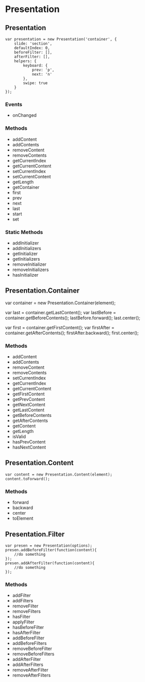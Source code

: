 Presentation
=====================================================





Presentation
-----------------------------------------------------

	var presentation = new Presentation('container', {
		slide: 'section',
		defaultIndex: 0,
		beforeFilter: [],
		afterFilter: [],
		helpers: {
			keyboard: {
				prev: 'p',
				next: 'n'
			},
			swipe: true
		}
	});

### Events

* onChanged


### Methods

* addContent
* addContents
* removeContent
* removeContents
* getCurrentIndex
* getCurrentContent
* setCurrentIndex
* setCurrentContent
* getLength
* getContainer
* first
* prev
* next
* last
* start
* set


### Static Methods

* addInitializer
* addInitializers
* getInitializer
* getInitializers
* removeInitializer
* removeInitializers
* hasInitializer



Presentation.Container
-----------------------------------------------------

var container = new Presentation.Container(element);

var last = container.getLastContent();
var lastBefore = container.getBeforeContents();
lastBefore.forward();
last.center();

var first = container.getFirstContent();
var firstAfter = container.getAfterContents();
firstAfter.backward();
first.center();


### Methods

* addContent
* addContents
* removeContent
* removeContents
* setCurrentIndex
* getCurrentIndex
* getCurrentContent
* getFirstContent
* getPrevContent
* getNextContent
* getLastContent
* getBeforeContents
* getAfterContents
* getContent
* getLength
* isValid
* hasPrevContent
* hasNextContent

Presentation.Content
-----------------------------------------------------

	var content = new Presentation.Content(element);
	content.toForward();

### Methods

* forward
* backward
* center
* toElement

Presentation.Filter
-----------------------------------------------------

	var presen = new Presentation(options);
	presen.addBeforeFilter(function(content){
		//do something
	});
	presen.addAfterFilter(function(content){
		//do something
	});


### Methods

* addFilter
* addFilters
* removeFilter
* removeFilters
* hasFilter
* applyFilter
* hasBeforeFilter
* hasAfterFilter
* addBeforeFilter
* addBeforeFilters
* removeBeforeFilter
* removeBeforeFilters
* addAfterFilter
* addAfterFilters
* removeAfterFilter
* removeAfterFilters
